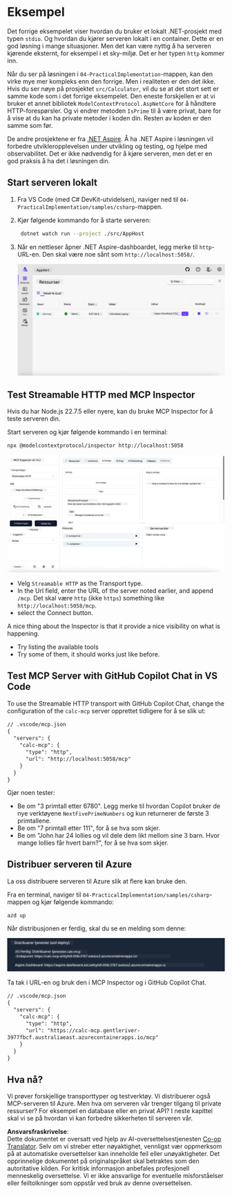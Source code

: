 <!--
CO_OP_TRANSLATOR_METADATA:
{
  "original_hash": "0bc7bd48f55f1565f1d95ccb2c16f728",
  "translation_date": "2025-06-18T07:51:03+00:00",
  "source_file": "04-PracticalImplementation/samples/csharp/README.md",
  "language_code": "no"
}
-->
# Eksempel

Det forrige eksempelet viser hvordan du bruker et lokalt .NET-prosjekt med typen `stdio`. Og hvordan du kjører serveren lokalt i en container. Dette er en god løsning i mange situasjoner. Men det kan være nyttig å ha serveren kjørende eksternt, for eksempel i et sky-miljø. Det er her typen `http` kommer inn.

Når du ser på løsningen i `04-PracticalImplementation`-mappen, kan den virke mye mer kompleks enn den forrige. Men i realiteten er den det ikke. Hvis du ser nøye på prosjektet `src/Calculator`, vil du se at det stort sett er samme kode som i det forrige eksempelet. Den eneste forskjellen er at vi bruker et annet bibliotek `ModelContextProtocol.AspNetCore` for å håndtere HTTP-forespørsler. Og vi endrer metoden `IsPrime` til å være privat, bare for å vise at du kan ha private metoder i koden din. Resten av koden er den samme som før.

De andre prosjektene er fra [.NET Aspire](https://learn.microsoft.com/dotnet/aspire/get-started/aspire-overview). Å ha .NET Aspire i løsningen vil forbedre utvikleropplevelsen under utvikling og testing, og hjelpe med observabilitet. Det er ikke nødvendig for å kjøre serveren, men det er en god praksis å ha det i løsningen din.

## Start serveren lokalt

1. Fra VS Code (med C# DevKit-utvidelsen), naviger ned til `04-PracticalImplementation/samples/csharp`-mappen.
1. Kjør følgende kommando for å starte serveren:

   ```bash
    dotnet watch run --project ./src/AppHost
   ```

1. Når en nettleser åpner .NET Aspire-dashboardet, legg merke til `http`-URL-en. Den skal være noe sånt som `http://localhost:5058/`.

   ![.NET Aspire Dashboard](../../../../../translated_images/dotnet-aspire-dashboard.0a7095710e9301e90df2efd867e1b675b3b9bc2ccd7feb1ebddc0751522bc37c.no.png)

## Test Streamable HTTP med MCP Inspector

Hvis du har Node.js 22.7.5 eller nyere, kan du bruke MCP Inspector for å teste serveren din.

Start serveren og kjør følgende kommando i en terminal:

```bash
npx @modelcontextprotocol/inspector http://localhost:5058
```

![MCP Inspector](../../../../../translated_images/mcp-inspector.c223422b9b494fb4a518a3b3911b3e708e6a5715069470f9163ee2ee8d5f1ba9.no.png)

- Velg `Streamable HTTP` as the Transport type.
- In the Url field, enter the URL of the server noted earlier, and append `/mcp`. Det skal være `http` (ikke `https`) something like `http://localhost:5058/mcp`.
- select the Connect button.

A nice thing about the Inspector is that it provide a nice visibility on what is happening.

- Try listing the available tools
- Try some of them, it should works just like before.

## Test MCP Server with GitHub Copilot Chat in VS Code

To use the Streamable HTTP transport with GitHub Copilot Chat, change the configuration of the `calc-mcp` server opprettet tidligere for å se slik ut:

```jsonc
// .vscode/mcp.json
{
  "servers": {
    "calc-mcp": {
      "type": "http",
      "url": "http://localhost:5058/mcp"
    }
  }
}
```

Gjør noen tester:

- Be om "3 primtall etter 6780". Legg merke til hvordan Copilot bruker de nye verktøyene `NextFivePrimeNumbers` og kun returnerer de første 3 primtallene.
- Be om "7 primtall etter 111", for å se hva som skjer.
- Be om "John har 24 lollies og vil dele dem likt mellom sine 3 barn. Hvor mange lollies får hvert barn?", for å se hva som skjer.

## Distribuer serveren til Azure

La oss distribuere serveren til Azure slik at flere kan bruke den.

Fra en terminal, naviger til `04-PracticalImplementation/samples/csharp`-mappen og kjør følgende kommando:

```bash
azd up
```

Når distribusjonen er ferdig, skal du se en melding som denne:

![Azd deployment success](../../../../../translated_images/azd-deployment-success.bd42940493f1b834a5ce6251a6f88966546009b350df59d0cc4a8caabe94a4f1.no.png)

Ta tak i URL-en og bruk den i MCP Inspector og i GitHub Copilot Chat.

```jsonc
// .vscode/mcp.json
{
  "servers": {
    "calc-mcp": {
      "type": "http",
      "url": "https://calc-mcp.gentleriver-3977fbcf.australiaeast.azurecontainerapps.io/mcp"
    }
  }
}
```

## Hva nå?

Vi prøver forskjellige transporttyper og testverktøy. Vi distribuerer også MCP-serveren til Azure. Men hva om serveren vår trenger tilgang til private ressurser? For eksempel en database eller en privat API? I neste kapittel skal vi se på hvordan vi kan forbedre sikkerheten til serveren vår.

**Ansvarsfraskrivelse**:  
Dette dokumentet er oversatt ved hjelp av AI-oversettelsestjenesten [Co-op Translator](https://github.com/Azure/co-op-translator). Selv om vi streber etter nøyaktighet, vennligst vær oppmerksom på at automatiske oversettelser kan inneholde feil eller unøyaktigheter. Det opprinnelige dokumentet på originalspråket skal betraktes som den autoritative kilden. For kritisk informasjon anbefales profesjonell menneskelig oversettelse. Vi er ikke ansvarlige for eventuelle misforståelser eller feiltolkninger som oppstår ved bruk av denne oversettelsen.